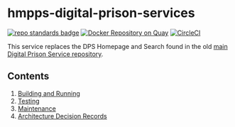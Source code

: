 # hmpps-digital-prison-services
[![repo standards badge](https://img.shields.io/badge/dynamic/json?color=blue&style=flat&logo=github&label=MoJ%20Compliant&query=%24.result&url=https%3A%2F%2Foperations-engineering-reports.cloud-platform.service.justice.gov.uk%2Fapi%2Fv1%2Fcompliant_public_repositories%2Fhmpps-digital-prison-services)](https://operations-engineering-reports.cloud-platform.service.justice.gov.uk/public-github-repositories.html#hmpps-digital-prison-services "Link to report")
[![Docker Repository on Quay](https://img.shields.io/badge/quay.io-repository-2496ED.svg?logo=docker)](https://quay.io/repository/hmpps/hmpps-digital-prison-services)
[![CircleCI](https://circleci.com/gh/ministryofjustice/hmpps-digital-prison-services/tree/main.svg?style=svg)](https://circleci.com/gh/ministryofjustice/hmpps-digital-prison-services)

This service replaces the DPS Homepage and Search found in the old
[main Digital Prison Service repository](https://github.com/ministryofjustice/digital-prison-services).

## Contents

1. [Building and Running](readme/building_and_running.md)
2. [Testing](readme/testing.md)
2. [Maintenance](readme/maintenance.md)
3. [Architecture Decision Records](architecture-decision-record/README.md)
